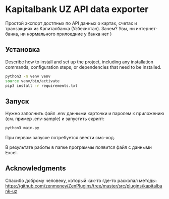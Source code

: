 # Kapitalbank UZ API data exporter

Простой экспорт достпных по API данных о картах, счетах и транзакциях из Капиталбанка (Узбекистан). Зачем? Увы, ни интернет-банка, ни нормального прилоедние у банка нет )

## Установка

Describe how to install and set up the project, including any installation commands, configuration steps, or dependencies that need to be installed.

```sh
python3 -m venv venv
source venv/bin/activate
pip3 install -r requirements.txt 
```

## Запуск

Нужно заполнить файл .env данными карточки и паролем к приложению (см. пример .env-sample) и запустить скрипт:
```sh
python3 main.py 
```
При первом запуске потребуется ввести смс-код.

В результате работы в папке программы появится файл с данными Excel.

## Acknowledgments

Спасибо доброму человеку, который как-то где-то раскопал методы:
https://github.com/zenmoney/ZenPlugins/tree/master/src/plugins/kapitalbank-uz
